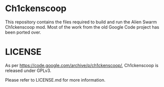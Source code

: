 Ch1ckenscoop
======

This repository contains the files required to build and run the Alien Swarm Ch1ckenscoop mod. Most of the work from the old Google Code project has been ported over.

LICENSE
======
As per https://code.google.com/archive/p/ch1ckenscoop/, Ch1ckenscoop is released under GPLv3.

Please refer to LICENSE.md for more information.